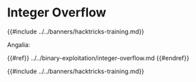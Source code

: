 # Integer Overflow

{{#include ../../banners/hacktricks-training.md}}

Angalia:

{{#ref}}
../../binary-exploitation/integer-overflow.md
{{#endref}}

{{#include ../../banners/hacktricks-training.md}}
